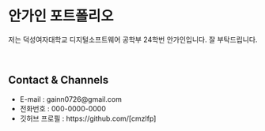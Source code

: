 <!DOCTYPE html>
<html>
  <head>
    <meta charset="utf-8">
  </head>
  <body>
    <h1>안가인 포트폴리오</h1>
    <p>저는 덕성여자대학교 디지털소프트웨어 공학부 24학번 안가인입니다. 잘 부탁드립니다.</p>
    <br>
    <h2>Contact & Channels</h2>
    <ul>
      <li>E-mail : gainn0726@gmail.com</li>
      <li>전화번호 : 000-0000-0000</li>
      <li>깃허브 프로필 : https://github.com/[cmzlfp]</li>
    </ul>
  </body>
</html>

